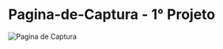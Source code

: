 # Pagina-de-Captura - 1° Projeto 

![Pagina de Captura](https://user-images.githubusercontent.com/54747794/151554621-d6f2db7c-d33b-4dad-b065-e088b9467385.jpg)
